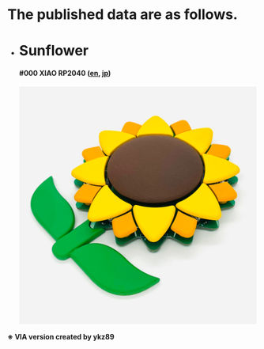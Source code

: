 # The published data are as follows.



- # **Sunflower**

  #### **#000 XIAO RP2040** ([en](sunflower/buildguide_sunflower_001_en.md), [jp](sunflower/buildguide_sunflower_001_jp.md))

  ![](sunflower/assets/buildguide_sunflower_001_jp/1.png)

**※ VIA version created by ykz89**
